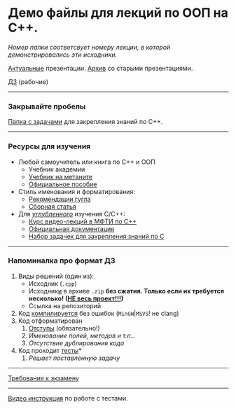 # Демо файлы для лекций по ООП на С++.

*Номер папки соответсвует номеру лекции, в которой демонстрировались эти исходники.*

[Актуальные](https://aatutor.github.io/slides_oop_cpp/) презентации.
[Архив](https://sourceforge.net/projects/cpp-oop-top-aca/files/Lections/active/) со старыми презентациями.

[ДЗ](https://aatutor.github.io/slides_oop_cpp/home.html) (рабочие)

---
### Закрывайте пробелы

[Папка с задачами](./_tasks) для закрепления знаний по С++.

---
### Ресурсы для изучения

- Любой самоучитель или книга по С++ и ООП
	- Учебник академии
	- [Учебник на метаните](https://metanit.com/cpp/tutorial/5.1.php)
	- [Официальное пособие](https://cplusplus.com/doc/tutorial/)
- Стиль именования и форматирования:
	- [Рекомендации гугла](https://habr.com/ru/post/477722/)
	- [Сборная статья](https://habr.com/ru/post/172091/)
- Для <u>*углубленного*</u> изучения C/С++:
	- [Курс видео-лекций в МФТИ по С++](https://youtube.com/playlist?list=PL3BR09unfgciJ1_K_E914nohpiOiHnpsK)
	- [Официальная документация](https://en.cppreference.com/w/cpp/regex)
	- [Набор задачек для закрепления знаний по С](http://www.gowrikumar.com/c/index.html)

---
### Напоминалка про формат ДЗ

1. Виды решений (один из):
	- Исходник (`.cpp`)
	- Исходник<u>и</u> в архиве `.zip` **без сжатия. Только если их требуется несколько! (<u>НЕ весь проект!!!</u>)**
	- Ссылка на репозиторий	
2. Код <u>компилируется</u> без ошибок (`MinGW`|`MSVS`! не clang)
3. Код отформатирован
	1. <u>Отступы</u> (обязательно!)
	1. *Именование полей, методов и т.п...*
	1. *Отсутствие дублирования кода*	
4. Код проходит <u>тесты</u>*
	1. *Решает поставленную задачу*
	
---
[Требования к экзамену](./99_exam)

---
[Видео инструкция](https://youtu.be/lotXjoGTaws) по работе с тестами.
